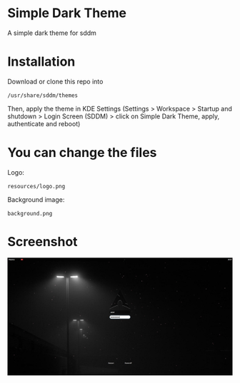 # Simple Dark Theme

A simple dark theme for sddm


# Installation

Download or clone this repo into
    
    /usr/share/sddm/themes

Then, apply the theme in KDE Settings
(Settings > Workspace > Startup and shutdown > Login Screen (SDDM) > click on Simple Dark Theme, apply, authenticate and reboot)


# You can change the files

Logo:

    resources/logo.png

Background image:

    background.png
    
# Screenshot
    
![screenshot](screenshot.jpg)
